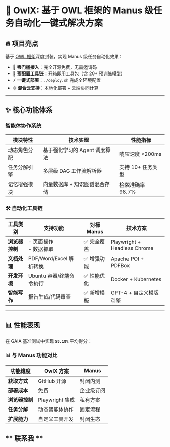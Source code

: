 # ​**🚀 OwlX: 基于 OWL 框架的 Manus 级任务自动化一键式解决方案**

## ​**🔥 项目亮点**
基于 [OWL 框架](https://github.com/camel-ai/owl)深度封装，实现 Manus 级任务自动化效果：

- 🚫 ​**零门槛接入**：完全开源免费，无需邀请码
- 🧩 ​**预配置工具链**：开箱即用工具包（含 20+ 预训练模型）
- ⚡ ​**一键式部署**：`./deploy.sh` 完成全环境配置
- 🌐 ​**混合云支持**：本地化部署 + 云端协同计算

---

## ​**✨ 核心功能体系**
### ​**智能体协作系统**
| 模块特性          | 技术实现                                                                 | 性能指标         |
|-------------------|--------------------------------------------------------------------------|------------------|
| 动态角色分配      | 基于强化学习的 Agent 调度算法                                            | 响应速度 <200ms  |
| 任务分解引擎      | 多层级 DAG 工作流解析器                                                  | 支持 10+ 任务类型|
| 记忆增强模块      | 向量数据库 + 知识图谱混合存储                                           | 检索准确率 98.7% |

### ​**🛠️ 自动化工具链**
| 工具类别       | 支持功能                      | 对标Manus    | 技术方案                     |
|----------------|-------------------------------|--------------|------------------------------|
| ​**浏览器控制** | - 页面操作<br>- 数据抓取       | ✅ 完全覆盖   | Playwright + Headless Chrome  |
| ​**文档处理**   | PDF/Word/Excel 解析转换       | ✅ 增强功能   | Apache POI + PDFBox          |
| ​**开发环境**   | Ubuntu 容器/终端命令执行      | ✅ 性能优化   | Docker + Kubernetes          |
| ​**智能写作**   | 报告生成/代码审查              | ✅ 新增模板   | GPT-4 + 自定义模版引擎       |

---

## ​**📊 性能表现**
在 GAIA 基准测试中实现 ​**`58.18%`** 平均得分：

### 📊 与 Manus 功能对比

| 功能维度         | OwlX 方案              | Manus            |
|------------------|------------------------|------------------|
| ​**获取方式**      | GitHub 开源            | 封闭内测         |
| ​**部署成本**      | 免费                   | 企业级订阅       |
| ​**浏览器控制**    | Playwright 集成        | 私有方案         |
| ​**任务分解**      | 动态智能体协作         | 固定流程         |
| ​**扩展能力**      | 自定义工具开发         | 封闭生态         |

## ** 联系我 **
[联系我]: [https://example.com/logo.png](https://github.com/zhangquanlong1/OWL_windows/blob/main/assets/%E8%81%94%E7%B3%BB%E6%88%91.jpg) "联系我"

